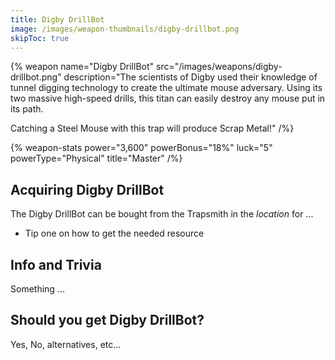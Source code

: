 ```yaml
---
title: Digby DrillBot
image: /images/weapon-thumbnails/digby-drillbot.png
skipToc: true
---
```


{% weapon
 name="Digby DrillBot"
 src="/images/weapons/digby-drillbot.png"
 description="The scientists of Digby used their knowledge of tunnel digging technology to create the ultimate mouse adversary. Using its two massive high-speed drills, this titan can easily destroy any mouse put in its path.

Catching a Steel Mouse with this trap will produce Scrap Metal!"
/%}

{% weapon-stats
 power="3,600"
 powerBonus="18%"
 luck="5"
 powerType="Physical"
 title="Master"
/%}

## Acquiring Digby DrillBot

The Digby DrillBot can be bought from the Trapsmith in the *location* for ...

- Tip one on how to get the needed resource

## Info and Trivia

Something ...

## Should you get Digby DrillBot?

Yes, No, alternatives, etc...
